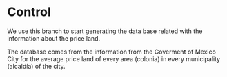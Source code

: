 # Control

We use this branch to start generating the data base related with the information about the price land.

The database comes from the information from the Goverment of Mexico City for the average price land of every area (colonia) in every municipality (alcaldía) of the city.
